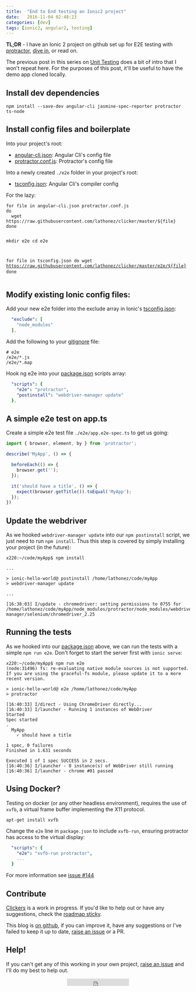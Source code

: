```yaml
---
title:  "End to End testing an Ionic2 project"
date:   2016-11-04 02:48:23
categories: [dev]
tags: [ionic2, angular2, testing]
---
```


**TL;DR** - I have an Ionic 2 project on github set up for E2E testing with [protractor][protractor-home], [dive in][clicker-repo], or read on.

The previous post in this series on [Unit Testing][blog-unit-testing] does a bit of intro that I won't repeat here. For the purposes of this post, it'll be useful to have the demo app cloned locally.

Install dev dependencies
------------------------

<div class="highlighter-rouge">
<pre class="lowlight">
<code>npm install --save-dev angular-cli jasmine-spec-reporter protractor ts-node</code>
</pre>
</div>

Install config files and boilerplate
------------------------------------

Into your project's root:

* [angular-cli.json][angular-cli.json]: Angular Cli's config file
* [protractor.conf.js][protractor.conf.js]: Protractor's config file


Into a newly created `./e2e` folder in your project's root:

* [tsconfig.json][tsconfig.json]: Angular Cli's compiler config

For the lazy:

<div class="highlighter-rouge">
<pre class="lowlight">
<code>for file in angular-cli.json protractor.conf.js
do
  wget https://raw.githubusercontent.com/lathonez/clicker/master/${file}
done

mkdir e2e
cd e2e

for file in tsconfig.json
do
  wget https://raw.githubusercontent.com/lathonez/clicker/master/e2e/${file}
done</code>
</pre>
</div>


Modify existing Ionic config files:
-----------------------------------

Add your new e2e folder into the exclude array in Ionic's [tsconfig.json][ion.tsconfig.json]:

```yaml
  "exclude": [
    "node_modules"
  ],
```

Add the following to your [gitignore][gitignore] file:

```
# e2e
/e2e/*.js
/e2e/*.map
```

Hook ng e2e into your [package.json][package.json] scripts array:


```yaml
  "scripts": {
    "e2e": "protractor",
    "postinstall": "webdriver-manager update"
  },
```

A simple e2e test on app.ts
---------------------------

Create a simple e2e test file `./e2e/app.e2e-spec.ts` to get us going:

```javascript
import { browser, element, by } from 'protractor';

describe('MyApp', () => {

  beforeEach(() => {
    browser.get('');
  });

  it('should have a title', () => {
    expect(browser.getTitle()).toEqual('MyApp');
  });
})
```

Update the webdriver
--------------------

As we hooked `webdriver-manager update` into our `npm postinstall` script, we just need to run `npm install`. Thus this step is covered by simply installing your project (in the future):

```
x220:~/code/myApp$ npm install

...

> ionic-hello-world@ postinstall /home/lathonez/code/myApp
> webdriver-manager update

...

[16:38:03] I/update - chromedriver: setting permissions to 0755 for /home/lathonez/code/myApp/node_modules/protractor/node_modules/webdriver-manager/selenium/chromedriver_2.25
```

Running the tests
-----------------

As we hooked into our [package.json][package.json] above, we can run the tests with a simple `npm run e2e`. Don't forget to start the server first with `ionic serve`:

```
x220:~/code/myApp$ npm run e2e
(node:31496) fs: re-evaluating native module sources is not supported. If you are using the graceful-fs module, please update it to a more recent version.

> ionic-hello-world@ e2e /home/lathonez/code/myApp
> protractor

[16:40:33] I/direct - Using ChromeDriver directly...
[16:40:33] I/launcher - Running 1 instances of WebDriver
Started
Spec started
.
  MyApp
    ✓ should have a title

1 spec, 0 failures
Finished in 1.631 seconds

Executed 1 of 1 spec SUCCESS in 2 secs.
[16:40:36] I/launcher - 0 instance(s) of WebDriver still running
[16:40:36] I/launcher - chrome #01 passed
```

Using Docker?
----------

Testing on docker (or any other headless environment), requires the use of `xvfb`, a virtual frame buffer implementing the X11 protocol.

`apt-get install xvfb`

Change the `e2e` line in `package.json` to include `xvfb-run`, ensuring protractor has access to the virtual display:

```yaml
  "scripts": {
    "e2e": "xvfb-run protractor",
    ...
  }
```

For more information see [issue #144][clicker-issue-114]

Contribute
----------
[Clickers][clicker-repo] is a work in progress. If you'd like to help out or have any suggestions, check the [roadmap sticky][clicker-issue-38].

This blog is [on github][blog-repo], if you can improve it, have any suggestions or I've failed to keep it up to date, [raise an issue][blog-issue-new] or a PR.

Help!
-----

If you can't get any of this working in your own project, [raise an issue][clicker-issue-new] and I'll do my best to help out.

<div align="center"><iframe src="https://ghbtns.com/github-btn.html?user=lathonez&repo=clicker&type=star&count=true" frameborder="0" scrolling="0" width="170px" height="20px"></iframe></div>

[angular-cli.json]:     https://github.com/lathonez/clicker/blob/master/angular-cli.json
[blog-issue-new]:       https://github.com/lathonez/lathonez.github.io/issues/new
[blog-repo]:            https://github.com/lathonez/lathonez.github.io
[blog-unit-testing]:    http://lathonez.github.io/2016/ionic-2-unit-testing/
[clicker-issue-114]:    https://github.com/lathonez/clicker/issues/114
[clicker-issue-38]:     https://github.com/lathonez/clicker/issues/38
[clicker-issue-new]:    https://github.com/lathonez/clicker/issues/new
[clicker-repo]:         http://github.com/lathonez/clicker
[gitignore]:            https://github.com/lathonez/clicker/blob/master/.gitignore
[ion.tsconfig.json]:    https://github.com/lathonez/clicker/blob/master/tsconfig.json
[package.json]:         https://github.com/lathonez/clicker/blob/master/package.json
[protractor-home]:      https://angular.github.io/protractor
[protractor.conf.js]:   https://github.com/lathonez/clicker/blob/master/protractor.conf.js
[tsconfig.json]:        https://github.com/lathonez/clicker/blob/master/e2e/tsconfig.json
